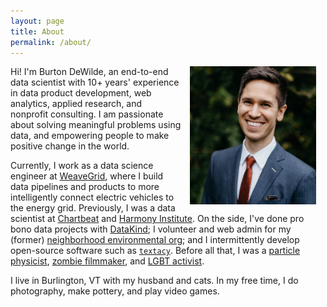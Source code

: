 ```yaml
---
layout: page
title: About
permalink: /about/
---
```


<img src="/assets/images/about-pic-2018.jpg" alt="about-pic-2018.jpg" width="40%" style="float: right; margin: 0px 15px">

Hi! I'm Burton DeWilde, an end-to-end data scientist with 10+ years' experience in data product development, web analytics, applied research, and nonprofit consulting. I am passionate about solving meaningful problems using data, and empowering people to make positive change in the world.

Currently, I work as a data science engineer at [WeaveGrid], where I build data pipelines and products to more intelligently connect electric vehicles to the energy grid. Previously, I was a data scientist at [Chartbeat] and [Harmony Institute]. On the side, I've done pro bono data projects with [DataKind]; I volunteer and web admin for my (former) [neighborhood environmental org]; and I intermittently develop open-source software such as [`textacy`]. Before all that, I was a [particle physicist](/assets/documents/2012-06-20-thesis-defense.pdf), [zombie filmmaker](http://www.decayfilm.com), and [LGBT activist](https://pointfoundation.org/scholars/burt-dewilde).

I live in Burlington, VT with my husband and cats. In my free time, I do photography, make pottery, and play video games.

[WeaveGrid]: https://www.weavegrid.com
[Chartbeat]: https://chartbeat.com
[Harmony Institute]: https://www.harmonylabs.org
[DataKind]: https://www.datakind.org
[neighborhood environmental org]: https://www.edgewaterenvironmentalcoalition.org
[`textacy`]: https://github.com/chartbeat-labs/textacy
